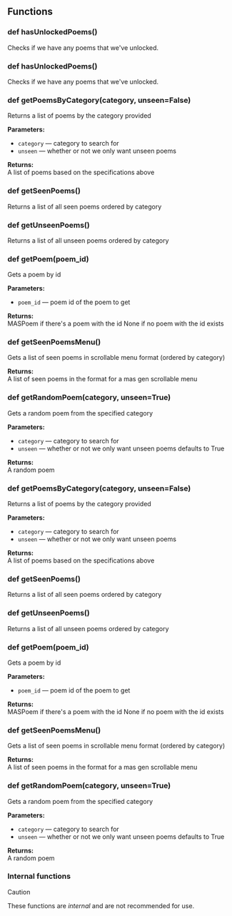 ## Functions

### def hasUnlockedPoems()

Checks if we have any poems that we've unlocked.

### def hasUnlockedPoems()

Checks if we have any poems that we've unlocked.

### def getPoemsByCategory(category, unseen=False)

Returns a list of poems by the category provided

**Parameters:**
- `category` &mdash;  category to search for
- `unseen` &mdash;  whether or not we only want unseen poems


**Returns:**<br>
A list of poems based on the specifications above

### def getSeenPoems()

Returns a list of all seen poems ordered by category

### def getUnseenPoems()

Returns a list of all unseen poems ordered by category

### def getPoem(poem_id)

Gets a poem by id

**Parameters:**
- `poem_id` &mdash; poem id of the poem to get


**Returns:**<br>
MASPoem if there's a poem with the id None if no poem with the id exists

### def getSeenPoemsMenu()

Gets a list of seen poems in scrollable menu format (ordered by category)

**Returns:**<br>
A list of seen poems in the format for a mas gen scrollable menu

### def getRandomPoem(category, unseen=True)

Gets a random poem from the specified category

**Parameters:**
- `category` &mdash;  category to search for
- `unseen` &mdash;  whether or not we only want unseen poems defaults to True


**Returns:**<br>
A random poem

### def getPoemsByCategory(category, unseen=False)

Returns a list of poems by the category provided

**Parameters:**
- `category` &mdash;  category to search for
- `unseen` &mdash;  whether or not we only want unseen poems


**Returns:**<br>
A list of poems based on the specifications above

### def getSeenPoems()

Returns a list of all seen poems ordered by category

### def getUnseenPoems()

Returns a list of all unseen poems ordered by category

### def getPoem(poem_id)

Gets a poem by id

**Parameters:**
- `poem_id` &mdash; poem id of the poem to get


**Returns:**<br>
MASPoem if there's a poem with the id None if no poem with the id exists

### def getSeenPoemsMenu()

Gets a list of seen poems in scrollable menu format (ordered by category)

**Returns:**<br>
A list of seen poems in the format for a mas gen scrollable menu

### def getRandomPoem(category, unseen=True)

Gets a random poem from the specified category

**Parameters:**
- `category` &mdash;  category to search for
- `unseen` &mdash;  whether or not we only want unseen poems defaults to True


**Returns:**<br>
A random poem

### Internal functions

> [!CAUTION]
> These functions are *internal* and are not recommended for use.

